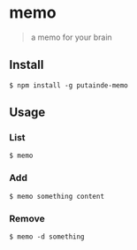 # memo

> a memo for your brain

## Install

```
$ npm install -g putainde-memo
```

## Usage

### List

```
$ memo
```

### Add

```
$ memo something content
```

### Remove

```
$ memo -d something
```


